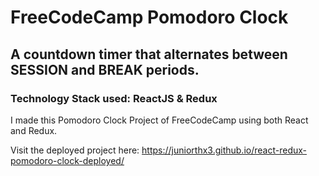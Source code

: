# FreeCodeCamp Pomodoro Clock 
## A countdown timer that alternates between SESSION and BREAK periods.
### Technology Stack used: ReactJS & Redux 


I made this Pomodoro Clock Project of FreeCodeCamp using both React and Redux.

Visit the deployed project here: https://juniorthx3.github.io/react-redux-pomodoro-clock-deployed/



